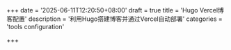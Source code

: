 +++
date = '2025-06-11T12:20:50+08:00'
draft = true
title = 'Hugo Vercel博客配置'
description = '利用Hugo搭建博客并通过Vercel自动部署'
categories = 'tools configuration'

+++
